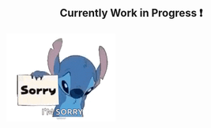 ## <p align=center> Currently Work in Progress ❗


![Image Alt](https://github.com/SodanGum/SodanGum/blob/d45866022ef4342b1ad400ed3bd68e5d0f003849/sad-sorry.gif)
